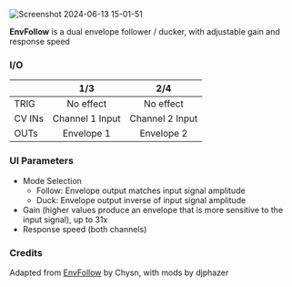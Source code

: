 ![Screenshot 2024-06-13 15-01-51](https://github.com/djphazer/O_C-Phazerville/assets/109086194/a53439ba-416c-4444-a27f-3affd00273a3)

**EnvFollow** is a dual envelope follower / ducker, with adjustable gain and response speed

### I/O

|        |       1/3       |       2/4       |
| ------ | :-------------: | :-------------: |
| TRIG   |    No effect    |    No effect    |
| CV INs | Channel 1 Input | Channel 2 Input |
| OUTs   |   Envelope 1    |   Envelope 2    |

### UI Parameters
* Mode Selection
	* Follow: Envelope output matches input signal amplitude
	* Duck: Envelope output inverse of input signal amplitude
* Gain (higher values produce an envelope that is more sensitive to the input signal), up to 31x
* Response speed (both channels)

### Credits
Adapted from [EnvFollow](https://github.com/Chysn/O_C-HemisphereSuite/wiki/Envelope-Follower) by Chysn, with mods by djphazer